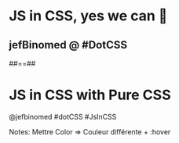 <!-- .slide: class="transition" -->

# JS in CSS, yes we can 🤔


## jefBinomed @ #DotCSS


##==##

<!-- .slide:  -->

<div id="demo-var" class="flex-hori">
    <div id="codemirror-css" class="codemirror-code">
    </div>
    <div id="pure-css">
        <h1>JS in CSS with Pure CSS</h1>
        <div id="bg1" class="bg"></div>
        <div id="bg2" class="bg"></div>
    </div>
</div>

@jefbinomed #dotCSS #JsInCSS

Notes:
Mettre Color => Couleur différente + :hover


